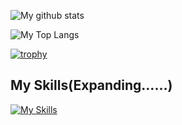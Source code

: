 <!--
**Jackeylov333/Jackeylov333** is a ✨ _special_ ✨ repository because its `README.md` (this file) appears on your GitHub profile.

Here are some ideas to get you started:

- 🔭 I’m currently working on ...
- 🌱 I’m currently learning ...
- 👯 I’m looking to collaborate on ...
- 🤔 I’m looking for help with ...
- 💬 Ask me about ...
- 📫 How to reach me: ...
- 😄 Pronouns: ...
- ⚡ Fun fact: ...
-->

![My github stats](https://github-readme-stats.vercel.app/api?username=Jackeylov333&show_icons=true&title_color=fff&icon_color=79ff97&text_color=9f9f9f&bg_color=151515)

![My Top Langs](https://github-readme-stats.vercel.app/api/top-langs/?username=Jackeylov333&bg_color=151515&theme=dark)

[![trophy](https://github-profile-trophy.vercel.app/?username=Jackeylov333&theme=onedark)](https://github.com/ryo-ma/github-profile-trophy)

## My Skills(Expanding……)

[![My Skills](https://skillicons.dev/icons?i=c,py,java,md,vue,mysql,go,git,github,vscode,idea,ps,pr)](https://skillicons.dev)